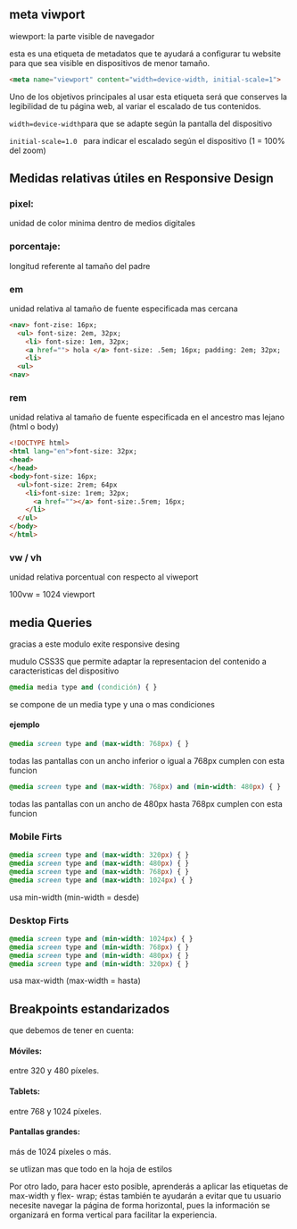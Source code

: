##  meta viwport
wiewport: la parte visible de navegador

esta es una etiqueta de metadatos que te ayudará a configurar tu website para que sea visible en dispositivos de menor tamaño. 

```html
<meta name="viewport" content="width=device-width, initial-scale=1">
```

Uno de los objetivos principales al usar esta etiqueta será que conserves la legibilidad de tu página web, al variar el escalado de tus contenidos.

`width=device-width`para que se adapte según la pantalla del dispositivo

`initial-scale=1.0
` para indicar el escalado según el dispositivo (1 = 100% del zoom)

## Medidas relativas útiles en Responsive Design

### pixel:
 unidad de color minima dentro de medios digitales 

### porcentaje:
 longitud referente al tamaño del padre

### em

unidad relativa al tamaño de fuente especificada mas cercana

```html
<nav> font-zise: 16px;
  <ul> font-size: 2em, 32px;
    <li> font-size: 1em, 32px;
    <a href=""> hola </a> font-size: .5em; 16px; padding: 2em; 32px;
    <li>
  <ul>
<nav> 
```
### rem

unidad relativa al tamaño de fuente especificada en el ancestro mas lejano (html o body)
```html
<!DOCTYPE html>
<html lang="en">font-size: 32px;
<head>
</head>
<body>font-size: 16px;
  <ul>font-size: 2rem; 64px
    <li>font-size: 1rem; 32px;
      <a href=""></a> font-size:.5rem; 16px;
    </li>
  </ul>
</body>
</html>
```
### vw / vh

unidad relativa porcentual con respecto al viweport 

100vw = 1024 viewport

## media Queries
gracias a este modulo exite responsive desing

mudulo CSS3S que permite adaptar la representacion del contenido a caracteristicas del dispositivo

```css
@media media type and (condición) { }
```
se compone de un media type y una o mas condiciones

#### ejemplo

```css
@media screen type and (max-width: 768px) { }
```
todas las pantallas con un ancho inferior o igual a 768px cumplen con esta funcion
```css
@media screen type and (max-width: 768px) and (min-width: 480px) { }
```
todas las pantallas con un ancho de 480px hasta 768px cumplen con esta funcion

### Mobile Firts

```css
@media screen type and (max-width: 320px) { }
@media screen type and (max-width: 480px) { }
@media screen type and (max-width: 768px) { }
@media screen type and (max-width: 1024px) { }
```
usa min-width (min-width = desde)
### Desktop Firts

```css
@media screen type and (min-width: 1024px) { }
@media screen type and (min-width: 768px) { }
@media screen type and (min-width: 480px) { }
@media screen type and (min-width: 320px) { }
```
usa max-width (max-width = hasta)

## Breakpoints estandarizados
 que debemos de tener en cuenta:

#### Móviles:
  entre 320 y 480 píxeles. 
#### Tablets:
 entre 768 y 1024 píxeles.

#### Pantallas grandes:
 más de 1024 píxeles o más.

 se utlizan mas que todo en la hoja de estilos

  Por otro lado, para hacer esto posible, aprenderás a aplicar las etiquetas de max-width y flex- wrap; éstas también te ayudarán a evitar que tu usuario necesite navegar la página de forma horizontal, pues la información se organizará en forma vertical para facilitar la experiencia.
